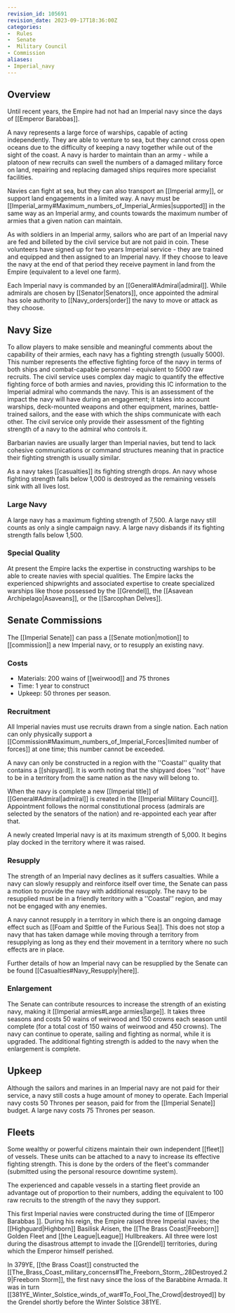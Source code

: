 ```yaml
---
revision_id: 105691
revision_date: 2023-09-17T18:36:00Z
categories:
-  Rules
-  Senate
-  Military Council
- Commission
aliases:
- Imperial_navy
---
```


## Overview
Until recent years, the Empire had not had an Imperial navy since the days of [[Emperor Barabbas]]. 

A navy represents a large force of warships, capable of acting independently. They are able to venture to sea, but they cannot cross open oceans due to the difficulty of keeping a navy together while out of the sight of the coast. A navy is harder to maintain than an army - while a platoon of new recruits can swell the numbers of a damaged military force on land, repairing and replacing damaged ships requires more specialist facilities.

Navies can fight at sea, but they can also transport an [[Imperial army]], or support land engagements in a limited way. A navy must be [[Imperial_army#Maximum_numbers_of_Imperial_Armies|supported]] in the same way as an Imperial army, and counts towards the maximum number of armies that a given nation can maintain.

As with soldiers in an Imperial army, sailors who are part of an Imperial navy are fed and billeted by the civil service but are not paid in coin. These volunteers have signed up for two years Imperial service - they are trained and equipped and then assigned to an Imperial navy. If they choose to leave the navy at the end of that period they receive payment in land from the Empire (equivalent to a level one farm).

Each Imperial navy is commanded by an [[General#Admiral|admiral]]. While admirals are chosen by [[Senator|Senators]], once appointed the admiral has sole authority to [[Navy_orders|order]] the navy to move or attack as they choose.

## Navy Size
To allow players to make sensible and meaningful comments about the capability of their armies, each navy has a fighting strength (usually 5000). This number represents the effective fighting force of the navy in terms of both ships and combat-capable personnel - equivalent to 5000 raw recruits. The civil service uses complex day magic to quantify the effective fighting force of both armies and navies, providing this IC information to the Imperial admiral who commands the navy. This is an assessment of the impact the navy will have during an engagement; it takes into account warships, deck-mounted weapons and other equipment, marines, battle-trained sailors, and the ease with which the ships communicate with each other. The civil service only provide their assessment of the fighting strength of a navy to the admiral who controls it.

Barbarian navies are usually larger than Imperial navies, but tend to lack cohesive communications or command structures meaning that in practice their fighting strength is usually similar. 

As a navy takes [[casualties]] its fighting strength drops. An navy whose fighting strength falls below 1,000 is destroyed as the remaining vessels sink with all lives lost.

### Large Navy
A large navy has a maximum fighting strength of 7,500. A large navy still counts as only a single campaign navy. A large navy disbands if its fighting strength falls below 1,500.

### Special Quality
At present the Empire lacks the expertise in constructing warships to be able to create navies with special qualities. The Empire lacks the experienced shipwrights and associated expertise to create specialized warships like those possessed by the [[Grendel]], the [[Asavean Archipelago|Asaveans]], or the [[Sarcophan Delves]].

## Senate Commissions
The [[Imperial Senate]] can pass a [[Senate motion|motion]] to [[commission]] a new Imperial navy, or to resupply an existing navy.

### Costs
* Materials: 200 wains of [[weirwood]] and 75 thrones
* Time: 1 year to construct
* Upkeep: 50 thrones per season.

### Recruitment
All Imperial navies must use recruits drawn from a single nation. Each nation can only physically support a [[Commission#Maximum_numbers_of_Imperial_Forces|limited number of forces]] at one time; this number cannot be exceeded.

A navy can only be constructed in a region with the ''Coastal'' quality that contains a [[shipyard]]. It is worth noting that the shipyard does ''not'' have to be in a territory from the same nation as the navy will belong to.

When the navy is complete a new [[Imperial title]] of [[General#Admiral|admiral]] is created in the [[Imperial Military Council]]. Appointment follows the normal constitutional process (admirals are selected by the senators of the nation) and re-appointed each year after that.

A newly created Imperial navy is at its maximum strength of 5,000. It begins play docked in the territory where it was raised.

### Resupply
The strength of an Imperial navy declines as it suffers casualties. While a navy can slowly resupply and reinforce itself over time, the Senate can pass a motion to provide the navy with additional resupply. The navy to be resupplied must be in a friendly territory with a ''Coastal'' region, and may not be engaged with any enemies. 

A navy cannot resupply in a territory in which there is an ongoing damage effect such as [[Foam and Spittle of the Furious Sea]]. This does not stop a navy that has taken damage while moving through a territory from resupplying as long as they end their movement in a territory where no such effects are in place. 

Further details of how an Imperial navy can be resupplied by the Senate can be found [[Casualties#Navy_Resupply|here]].

### Enlargement
The Senate can contribute resources to increase the strength of an existing navy, making it [[Imperial armies#Large armies|large]]. It takes three seasons and costs 50 wains of weirwood and 150 crowns each season until complete (for a total cost of 150 wains of weirwood and 450 crowns). The navy can continue to operate, sailing and fighting as normal, while it is upgraded. The additional fighting strength is added to the navy when the enlargement is complete.

## Upkeep
Although the sailors  and marines in an Imperial navy are not paid for their service, a navy still costs a huge amount of money to operate. Each Imperial navy costs 50 Thrones per season, paid for from the [[Imperial Senate]] budget. A large navy costs 75 Thrones per season.

## Fleets
Some wealthy or powerful citizens maintain their own independent [[fleet]] of vessels. These units can be attached to a navy to increase its effective fighting strength. This is done by the orders of the fleet's commander (submitted using the personal resource downtime system).

The experienced and capable vessels in a starting fleet provide an advantage out of proportion to their numbers, adding the equivalent to 100 raw recruits to the strength of the navy they support.

This first Imperial navies were constructed during the time of  [[Emperor Barabbas ]]. During his reign, the Empire raised three Imperial navies; the [[Highguard|Highborn]] Basilisk Arisen, the [[The Brass Coast|Freeborn]] Golden Fleet and [[the League|League]] Hullbreakers. All three were lost during the disastrous attempt to invade the [[Grendel]] territories, during which the Emperor himself perished.

In 379YE, [[the Brass Coast]] constructed the [[The_Brass_Coast_military_concerns#The_Freeborn_Storm_.28Destroyed.29|Freeborn Storm]], the first navy since the loss of the Barabbine Armada. It was in turn [[381YE_Winter_Solstice_winds_of_war#To_Fool_The_Crowd|destroyed]] by the Grendel shortly before the Winter Solstice 381YE.






